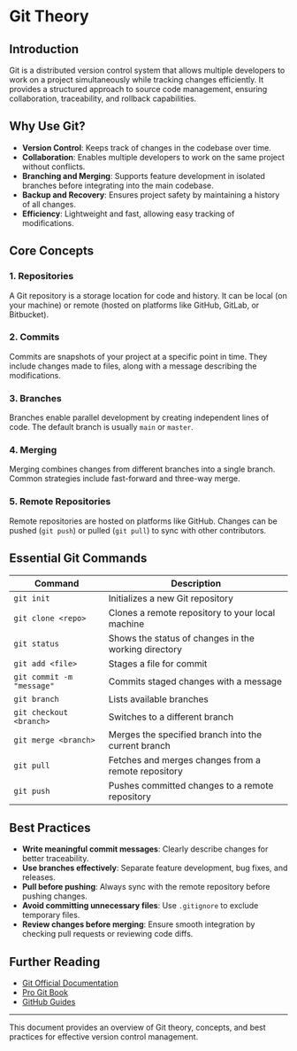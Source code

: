 # Git Theory

## Introduction
Git is a distributed version control system that allows multiple developers to work on a project simultaneously while tracking changes efficiently. It provides a structured approach to source code management, ensuring collaboration, traceability, and rollback capabilities.

## Why Use Git?
- **Version Control**: Keeps track of changes in the codebase over time.
- **Collaboration**: Enables multiple developers to work on the same project without conflicts.
- **Branching and Merging**: Supports feature development in isolated branches before integrating into the main codebase.
- **Backup and Recovery**: Ensures project safety by maintaining a history of all changes.
- **Efficiency**: Lightweight and fast, allowing easy tracking of modifications.

## Core Concepts
### 1. Repositories
A Git repository is a storage location for code and history. It can be local (on your machine) or remote (hosted on platforms like GitHub, GitLab, or Bitbucket).

### 2. Commits
Commits are snapshots of your project at a specific point in time. They include changes made to files, along with a message describing the modifications.

### 3. Branches
Branches enable parallel development by creating independent lines of code. The default branch is usually `main` or `master`.

### 4. Merging
Merging combines changes from different branches into a single branch. Common strategies include fast-forward and three-way merge.

### 5. Remote Repositories
Remote repositories are hosted on platforms like GitHub. Changes can be pushed (`git push`) or pulled (`git pull`) to sync with other contributors.

## Essential Git Commands
| Command | Description |
|---------|-------------|
| `git init` | Initializes a new Git repository |
| `git clone <repo>` | Clones a remote repository to your local machine |
| `git status` | Shows the status of changes in the working directory |
| `git add <file>` | Stages a file for commit |
| `git commit -m "message"` | Commits staged changes with a message |
| `git branch` | Lists available branches |
| `git checkout <branch>` | Switches to a different branch |
| `git merge <branch>` | Merges the specified branch into the current branch |
| `git pull` | Fetches and merges changes from a remote repository |
| `git push` | Pushes committed changes to a remote repository |

## Best Practices
- **Write meaningful commit messages**: Clearly describe changes for better traceability.
- **Use branches effectively**: Separate feature development, bug fixes, and releases.
- **Pull before pushing**: Always sync with the remote repository before pushing changes.
- **Avoid committing unnecessary files**: Use `.gitignore` to exclude temporary files.
- **Review changes before merging**: Ensure smooth integration by checking pull requests or reviewing code diffs.

## Further Reading
- [Git Official Documentation](https://git-scm.com/doc)
- [Pro Git Book](https://git-scm.com/book/en/v2)
- [GitHub Guides](https://docs.github.com/en/get-started/using-git)

---
This document provides an overview of Git theory, concepts, and best practices for effective version control management.
